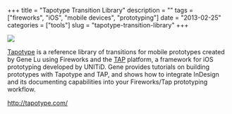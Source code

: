+++
title = "Tapotype Transition Library"
description = ""
tags = ["fireworks", "iOS", "mobile devices", "prototyping"]
date = "2013-02-25"
categories = ["tools"]
slug = "tapotype-transition-library"
+++


<div class="tool-screenshot mb1"><a href="http://tapotype.com/"><img id="bluga-thumbnail-2759" class="bluga-thumbnail custom" src="http://media.konigi.com/bluga/
wt52305e9546098_custom.jpg"/></a></div><p><a href="http://tapotype.com/">Tapotype</a> is a reference library of transitions for mobile prototypes created by Gene Lu using Fireworks and the <a href="http://unitid.nl/2011/03/touch-application-prototypes-tap-for-iphone-and-ipad-using-adobe-fireworks/">TAP</a> platform, a framework for iOS prototyping developed by UNITiD. Gene provides tutorials on building prototypes with Tapotype and TAP, and shows how to integrate InDesign and its documenting capabilities into your Fireworks/Tap prototyping workflow.</p>

  
<p><a href="http://tapotype.com/">http://tapotype.com/</a></p>
      
